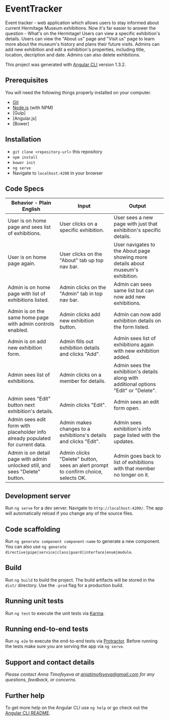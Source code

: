 # EventTracker

Event tracker - web application which allows users to stay informed about current Hermitage Museum exhibitions. Now it's far easier to answer the question - What's on the Hermitage! Users can view a specific exhibition's details. Users can view the "About us" page and "Visit us" page to learn more about the museum's history and plans their future visits. Admins can add new exhibition and edit a exhibition's properties, including title, location, decription and date. Admins can also delete exhibitions.

This project was generated with [Angular CLI](https://github.com/angular/angular-cli) version 1.3.2.


## Prerequisites

You will need the following things properly installed on your computer.

* [Git](https://git-scm.com/)
* [Node.js](https://nodejs.org/) (with NPM)
* [Gulp]
* [Angular.js]
* [Bower]

## Installation

* `git clone <repository-url>` this repository
* `npm install`
* `bower init`
* `ng serve`
* Navigate to `localhost:4200` in your browser

## Code Specs

|Behavior - Plain English|Input|Output|
|---|---|---|
|User is on home page and sees list of exhibitions.|User clicks on a specific exhibition.|User sees a new page with just that exhibition's specific details.|
|User is on home page again.|User clicks on the "About" tab up top nav bar.|User navigates to the About page showing more details about museum's exhibition.|
|Admin is on home page with list of exhibitions listed.|Admin clicks on the "Admin" tab in top nav bar.|Admin can sees same list but can now add new exhibitions.|
|Admin is on the same home page with admin controls enabled.|Admin clicks add new exhibition button.|Admin can now add exhibition details on the form listed.|
|Admin is on add new exhibition form.|Admin fills out exhibition details and clicks "Add".|Admin sees list of exhibitions again with new exhibition added.|
|Admin sees list of exhibitions.|Admin clicks on a member for details.|Admin sees the exhibition's details along with additional options "Edit" or "Delete".|
|Admin sees "Edit" button next exhibition's details.|Admin clicks "Edit".|Admin sees an edit form open.|
|Admin sees edit form with placeholder info already populated for current data.|Admin makes changes to a exhibitions's details and clicks "Edit".|Admin sees exhibition's info page listed with the updates.|
|Admin is on detail page with admin unlocked still, and sees "Delete" button.|Admin clicks "Delete" button, sees an alert prompt to confirm choice, selects OK.|Admin goes back to list of exhibitions with that member no longer on it.|

## Development server

Run `ng serve` for a dev server. Navigate to `http://localhost:4200/`. The app will automatically reload if you change any of the source files.

## Code scaffolding

Run `ng generate component component-name` to generate a new component. You can also use `ng generate directive|pipe|service|class|guard|interface|enum|module`.

## Build

Run `ng build` to build the project. The build artifacts will be stored in the `dist/` directory. Use the `-prod` flag for a production build.

## Running unit tests

Run `ng test` to execute the unit tests via [Karma](https://karma-runner.github.io).

## Running end-to-end tests

Run `ng e2e` to execute the end-to-end tests via [Protractor](http://www.protractortest.org/).
Before running the tests make sure you are serving the app via `ng serve`.

## Support and contact details

_Please contact Anna Timofeyeva at anjatimofeyeva@gmail.com for any questions, feedback, or concerns._


## Further help

To get more help on the Angular CLI use `ng help` or go check out the [Angular CLI README](https://github.com/angular/angular-cli/blob/master/README.md).
